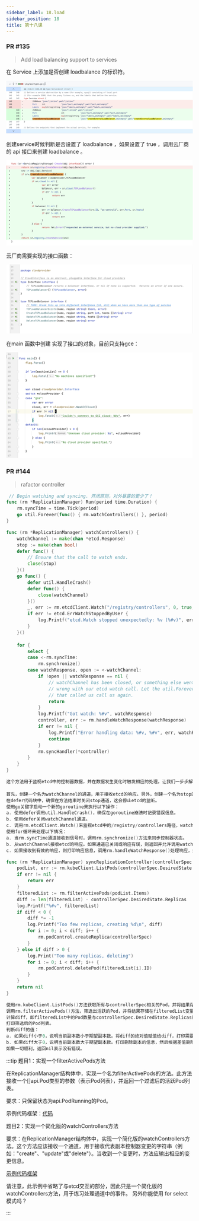 ```yaml
---
sidebar_label: 18.load
sidebar_position: 18
title: 第十八课
---
```


### PR #135
> Add load balancing support to services

在 Service 上添加是否创建 loadbalance 的标识符。

![](https://raw.githubusercontent.com/mouuii/picture/master/%E6%88%AA%E5%B1%8F2023-04-28%20%E4%B8%8B%E5%8D%882.47.00.png)

创建service时候判断是否设置了 loadbalance ，如果设置了 true ，调用云厂商的 api 接口来创建 loadbalance 。

![](https://raw.githubusercontent.com/mouuii/picture/master/%E6%88%AA%E5%B1%8F2023-04-28%20%E4%B8%8B%E5%8D%882.47.10.png)

云厂商需要实现的接口函数：

![](https://raw.githubusercontent.com/mouuii/picture/master/%E6%88%AA%E5%B1%8F2023-04-28%20%E4%B8%8B%E5%8D%882.47.55.png)

在main 函数中创建 实现了接口的对象，目前只支持gce：

![](https://raw.githubusercontent.com/mouuii/picture/master/%E6%88%AA%E5%B1%8F2023-04-28%20%E4%B8%8B%E5%8D%882.51.40.png)


### PR #144
> rafactor controller

```go
 // Begin watching and syncing. 开闭原则，对外暴露的更少了！ 
func (rm *ReplicationManager) Run(period time.Duration) {
	rm.syncTime = time.Tick(period)
	go util.Forever(func() { rm.watchControllers() }, period)
}
```
```go
func (rm *ReplicationManager) watchControllers() {
	watchChannel := make(chan *etcd.Response)
	stop := make(chan bool)
	defer func() {
		// Ensure that the call to watch ends.
		close(stop)
	}()
	go func() {
		defer util.HandleCrash()
		defer func() {
			close(watchChannel)
		}()
		_, err := rm.etcdClient.Watch("/registry/controllers", 0, true, watchChannel, stop)
		if err != etcd.ErrWatchStoppedByUser {
			log.Printf("etcd.Watch stopped unexpectedly: %v (%#v)", err, err)
		}
	}()

	for {
		select {
		case <-rm.syncTime:
			rm.synchronize()
		case watchResponse, open := <-watchChannel:
			if !open || watchResponse == nil {
				// watchChannel has been closed, or something else went
				// wrong with our etcd watch call. Let the util.Forever()
				// that called us call us again.
				return
			}
			log.Printf("Got watch: %#v", watchResponse)
			controller, err := rm.handleWatchResponse(watchResponse)
			if err != nil {
				log.Printf("Error handling data: %#v, %#v", err, watchResponse)
				continue
			}
			rm.syncHandler(*controller)
		}
	}
}
```
```go
这个方法用于监视etcd中的控制器数据，并在数据发生变化时触发相应的处理。让我们一步步解释代码的功能：

首先，创建一个名为watchChannel的通道，用于接收etcd的响应。另外，创建一个名为stop的通道，用于停止etcd的监听。
在defer代码块中，确保在方法结束时关闭stop通道，这会停止etcd的监听。
使用go关键字启动一个新的goroutine来执行以下操作：
a. 使用defer调用util.HandleCrash()，确保在goroutine崩溃时记录错误信息。
b. 使用defer关闭watchChannel通道。
c. 调用rm.etcdClient.Watch()来监视etcd中的/registry/controllers路径，watchChannel用于接收响应，stop用于停止监听。如果监听意外停止，会打印错误信息。
使用for循环来处理以下情况：
a. 当rm.syncTime通道接收到信号时，调用rm.synchronize()方法来同步控制器状态。
b. 从watchChannel接收etcd的响应。如果通道已关闭或响应有误，则返回并允许调用watchControllers的util.Forever()方法重新调用。
c. 如果接收到有效的响应，则打印响应信息，调用rm.handleWatchResponse()处理响应，并将处理后的控制器传递给rm.syncHandler()方法进行同步。
```

```go
func (rm *ReplicationManager) syncReplicationController(controllerSpec api.ReplicationController) error {
	podList, err := rm.kubeClient.ListPods(controllerSpec.DesiredState.ReplicasInSet)
	if err != nil {
		return err
	}
	filteredList := rm.filterActivePods(podList.Items)
	diff := len(filteredList) - controllerSpec.DesiredState.Replicas
	log.Printf("%#v", filteredList)
	if diff < 0 {
		diff *= -1
		log.Printf("Too few replicas, creating %d\n", diff)
		for i := 0; i < diff; i++ {
			rm.podControl.createReplica(controllerSpec)
		}
	} else if diff > 0 {
		log.Print("Too many replicas, deleting")
		for i := 0; i < diff; i++ {
			rm.podControl.deletePod(filteredList[i].ID)
		}
	}
	return nil
}
```
```go
使用rm.kubeClient.ListPods()方法获取所有与controllerSpec相关的Pod，并将结果存储在podList变量中。如果发生错误，直接返回错误。
调用rm.filterActivePods()方法，筛选出活跃的Pod，并将结果存储在filteredList变量中。
计算diff，即filteredList中的Pod数量与controllerSpec.DesiredState.Replicas的期望副本数之间的差值。
打印筛选后的Pod列表。
判断diff的值：
a. 如果diff小于0，说明当前副本数小于期望副本数。将diff的绝对值赋值给diff，打印需要创建的副本数量，然后根据差值创建相应数量的副本。在这个过程中，使用rm.podControl.createReplica()方法创建新的副本。
b. 如果diff大于0，说明当前副本数大于期望副本数。打印删除副本的信息，然后根据差值删除多余的副本。在这个过程中，使用rm.podControl.deletePod()方法删除指定的Pod。
如果一切顺利，返回nil表示没有错误。
```
:::tip
题目1：实现一个filterActivePods方法

在ReplicationManager结构体中，实现一个名为filterActivePods的方法。此方法接收一个[]api.Pod类型的参数（表示Pod列表），并返回一个过滤后的活跃Pod列表。

要求：只保留状态为api.PodRunning的Pod。

示例代码框架：[代码](https://go.dev/play/p/xn7SD_wxCSJ)


题目2：实现一个简化版的watchControllers方法

要求：在ReplicationManager结构体中，实现一个简化版的watchControllers方法。这个方法应该接收一个通道，用于接收代表副本控制器变更的字符串（例如："create"、"update"或"delete"）。当收到一个变更时，方法应输出相应的变更信息。

[示例代码框架](https://go.dev/play/p/s7oCJuusPch)

请注意，此示例中省略了与etcd交互的部分，因此只是一个简化版的watchControllers方法，用于练习处理通道中的事件。 另外你能使用 for select 模式吗？

:::